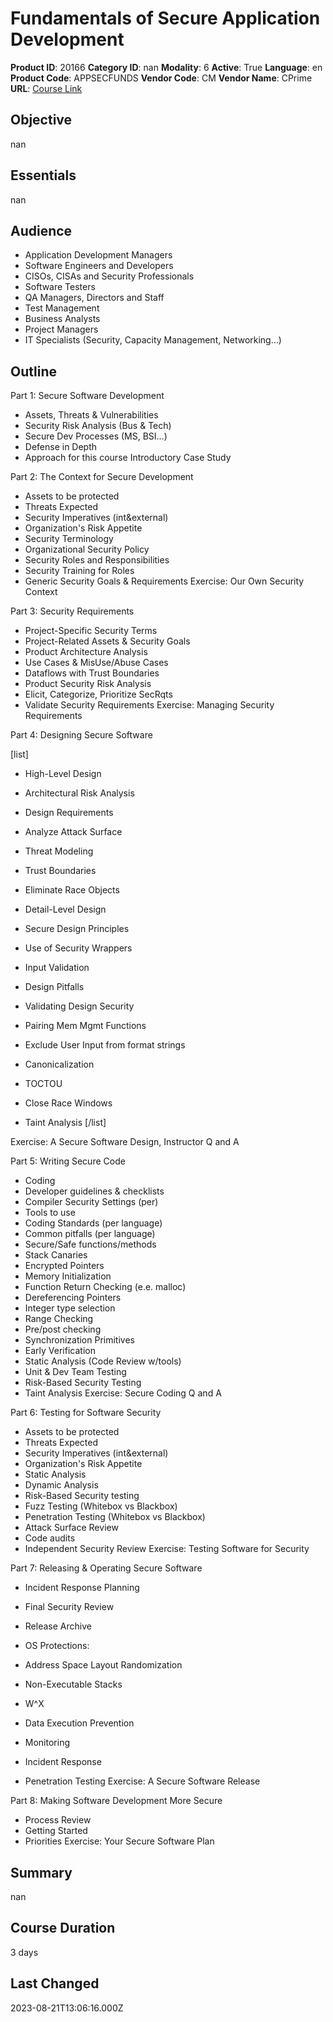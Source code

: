 # Fundamentals of Secure Application Development

**Product ID**: 20166
**Category ID**: nan
**Modality**: 6
**Active**: True
**Language**: en
**Product Code**: APPSECFUNDS
**Vendor Code**: CM
**Vendor Name**: CPrime
**URL**: [Course Link](https://www.fastlaneus.com/course/cprime-appsecfunds)

## Objective
nan

## Essentials
nan

## Audience
- Application Development Managers
- Software Engineers and Developers
- CISOs, CISAs and Security Professionals
- Software Testers
- QA Managers, Directors and Staff
- Test Management
- Business Analysts
- Project Managers
- IT Specialists (Security, Capacity Management, Networking…)

## Outline
Part 1: Secure Software Development



- Assets, Threats & Vulnerabilities
- Security Risk Analysis (Bus & Tech)
- Secure Dev Processes (MS, BSI…)
- Defense in Depth
- Approach for this course
Introductory Case Study

Part 2: The Context for Secure Development



- Assets to be protected
- Threats Expected
- Security Imperatives (int&external)
- Organization's Risk Appetite
- Security Terminology
- Organizational Security Policy
- Security Roles and Responsibilities
- Security Training for Roles
- Generic Security Goals & Requirements
Exercise: Our Own Security Context

Part 3: Security Requirements



- Project-Specific Security Terms
- Project-Related Assets & Security Goals
- Product Architecture Analysis
- Use Cases & MisUse/Abuse Cases
- Dataflows with Trust Boundaries
- Product Security Risk Analysis
- Elicit, Categorize, Prioritize SecRqts
- Validate Security Requirements
Exercise: Managing Security Requirements

Part 4: Designing Secure Software



[list]
- High-Level Design
- Architectural Risk Analysis
- Design Requirements
- Analyze Attack Surface
- Threat Modeling
- Trust Boundaries
- Eliminate Race Objects

- Detail-Level Design
- Secure Design Principles
- Use of Security Wrappers
- Input Validation
- Design Pitfalls
- Validating Design Security
- Pairing Mem Mgmt Functions
- Exclude User Input from format strings
- Canonicalization
- TOCTOU
- Close Race Windows
- Taint Analysis
[/list]

​Exercise: A Secure Software Design, Instructor Q and A

Part 5: Writing Secure Code



- Coding
- Developer guidelines & checklists
- Compiler Security Settings (per)
- Tools to use
- Coding Standards (per language)
- Common pitfalls (per language)
- Secure/Safe functions/methods
- Stack Canaries
- Encrypted Pointers
- Memory Initialization
- Function Return Checking (e.e. malloc)
- Dereferencing Pointers
- Integer type selection
- Range Checking
- Pre/post checking
- Synchronization Primitives
- Early Verification
- Static Analysis (Code Review w/tools)
- Unit & Dev Team Testing
- Risk-Based Security Testing
- Taint Analysis
Exercise: Secure Coding Q and A

Part 6: Testing for Software Security



- Assets to be protected
- Threats Expected
- Security Imperatives (int&external)
- Organization's Risk Appetite
- Static Analysis
- Dynamic Analysis
- Risk-Based Security testing
- Fuzz Testing (Whitebox vs Blackbox)
- Penetration Testing (Whitebox vs Blackbox)
- Attack Surface Review
- Code audits
- Independent Security Review
Exercise: Testing Software for Security

Part 7: Releasing & Operating Secure Software



- Incident Response Planning
- Final Security Review
- Release Archive
- OS Protections:

- Address Space Layout Randomization
- Non-Executable Stacks
- W^X
- Data Execution Prevention
- Monitoring
- Incident Response
- Penetration Testing
Exercise: A Secure Software Release

Part 8: Making Software Development More Secure



- Process Review
- Getting Started
- Priorities
Exercise: Your Secure Software Plan

## Summary
nan

## Course Duration
3 days

## Last Changed
2023-08-21T13:06:16.000Z
